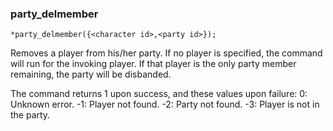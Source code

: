 ### party_delmember
```
*party_delmember({<character id>,<party id>});
```

Removes a player from his/her party. If no player is specified, the command
will run for the invoking player. If that player is the only party member
remaining, the party will be disbanded.

The command returns 1 upon success, and these values upon failure:
 0: Unknown error.
-1: Player not found.
-2: Party not found.
-3: Player is not in the party.
